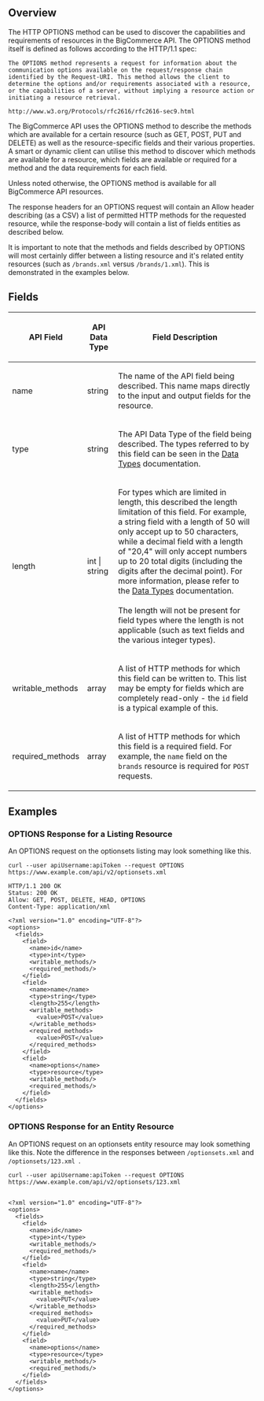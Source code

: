 ## Overview
The HTTP OPTIONS method can be used to discover the capabilities and requirements of resources in the BigCommerce API. The OPTIONS method itself is defined as follows according to the HTTP/1.1 spec:

	The OPTIONS method represents a request for information about the communication options available on the request/response chain identified by the Request-URI. This method allows the client to determine the options and/or requirements associated with a resource, or the capabilities of a server, without implying a resource action or initiating a resource retrieval.

	http://www.w3.org/Protocols/rfc2616/rfc2616-sec9.html

The BigCommerce API uses the OPTIONS method to describe the methods which are available for a certain resource (such as GET, POST, PUT and DELETE) as well as the resource-specific fields and their various properties. A smart or dynamic client can utilise this method to discover which methods are available for a resource, which fields are available or required for a method and the data requirements for each field.

Unless noted otherwise, the OPTIONS method is available for all BigCommerce API resources.

The response headers for an OPTIONS request will contain an Allow header describing (as a CSV) a list of permitted HTTP methods for the requested resource, while the response-body will contain a list of fields entities as described below.

It is important to note that the methods and fields described by OPTIONS will most certainly differ between a listing resource and it's related entity resources (such as <code>/brands.xml</code> versus <code>/brands/1.xml</code>). This is demonstrated in the examples below.

## Fields

<table class="confluenceTable tablesorter"><thead><tr class="sortableHeader">
<th class="confluenceTh sortableHeader" data-column="0"><div class="tablesorter-header-inner"><p> API Field </p></div></th>
<th class="confluenceTh sortableHeader" data-column="1"><div class="tablesorter-header-inner"><p> API Data Type </p></div></th>
<th class="confluenceTh sortableHeader" data-column="2"><div class="tablesorter-header-inner"><p> Field Description </p></div></th>
</tr></thead><tbody>

<tr>
<td class="confluenceTd"><p> name </p></td>
<td class="confluenceTd"><p> string </p></td>
<td class="confluenceTd"><p> The name of the API field being described. This name maps directly to the input and output fields for the resource. </p></td>
</tr>
<tr>
<td class="confluenceTd"><p> type </p></td>
<td class="confluenceTd"><p> string </p></td>
<td class="confluenceTd"><p> The API Data Type of the field being described. The types referred to by this field can be seen in the <a href="/display/API/Data+Types">Data Types</a> documentation. </p></td>
</tr>
<tr>
<td class="confluenceTd"><p> length </p></td>
<td class="confluenceTd"><p> int | string </p></td>
<td class="confluenceTd"><p> For types which are limited in length, this described the length limitation of this field. For example, a string field with a length of 50 will only accept up to 50 characters, while a decimal field with a length of "20,4" will only accept numbers up to 20 total digits (including the digits after the decimal point). For more information, please refer to the <a href="/display/API/Data+Types">Data Types</a> documentation. <br class="atl-forced-newline">
<br class="atl-forced-newline">
The length will not be present for field types where the length is not applicable (such as text fields and the various integer types). </p></td>
</tr>
<tr>
<td class="confluenceTd"><p> writable_methods </p></td>
<td class="confluenceTd"><p> array </p></td>
<td class="confluenceTd"><p> A list of HTTP methods for which this field can be written to. This list may be empty for fields which are completely read-only - the <code>id</code> field is a typical example of this. </p></td>
</tr>
<tr>
<td class="confluenceTd"><p> required_methods </p></td>
<td class="confluenceTd"><p> array </p></td>
<td class="confluenceTd"><p> A list of HTTP methods for which this field is a required field. For example, the <code>name</code> field on the <code>brands</code> resource is required for <code>POST</code> requests. </p></td>
</tr>
</tbody></table>

## Examples

### OPTIONS Response for a Listing Resource

An OPTIONS request on the optionsets listing may look something like this.
	
	curl --user apiUsername:apiToken --request OPTIONS https://www.example.com/api/v2/optionsets.xml

	HTTP/1.1 200 OK
	Status: 200 OK
	Allow: GET, POST, DELETE, HEAD, OPTIONS
	Content-Type: application/xml

	<?xml version="1.0" encoding="UTF-8"?>
	<options>
	  <fields>
	    <field>
	      <name>id</name>
	      <type>int</type>
	      <writable_methods/>
	      <required_methods/>
	    </field>
	    <field>
	      <name>name</name>
	      <type>string</type>
	      <length>255</length>
	      <writable_methods>
	        <value>POST</value>
	      </writable_methods>
	      <required_methods>
	        <value>POST</value>
	      </required_methods>
	    </field>
	    <field>
	      <name>options</name>
	      <type>resource</type>
	      <writable_methods/>
	      <required_methods/>
	    </field>
	  </fields>
	</options>

### OPTIONS Response for an Entity Resource

An OPTIONS request on an optionsets entity resource may look something like this. Note the difference in the responses between <code>/optionsets.xml</code> and <code> /optionsets/123.xml </code>.

	curl --user apiUsername:apiToken --request OPTIONS https://www.example.com/api/v2/optionsets/123.xml

	
	<?xml version="1.0" encoding="UTF-8"?>
	<options>
	  <fields>
	    <field>
	      <name>id</name>
	      <type>int</type>
	      <writable_methods/>
	      <required_methods/>
	    </field>
	    <field>
	      <name>name</name>
	      <type>string</type>
	      <length>255</length>
	      <writable_methods>
	        <value>PUT</value>
	      </writable_methods>
	      <required_methods>
	        <value>PUT</value>
	      </required_methods>
	    </field>
	    <field>
	      <name>options</name>
	      <type>resource</type>
	      <writable_methods/>
	      <required_methods/>
	    </field>
	  </fields>
	</options>